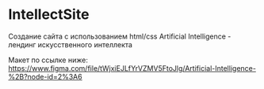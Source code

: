 # IntellectSite
Создание сайта с использованием html/css
Artificial Intelligence - лендинг искусственного интеллекта

Макет по ссылке ниже:
https://www.figma.com/file/tWjxiEJLfYrVZMV5FtoJlg/Artificial-Intelligence-%2B?node-id=2%3A6
